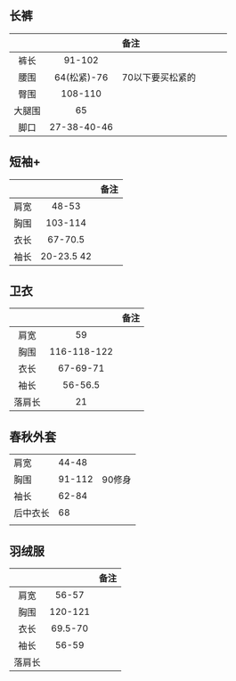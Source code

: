## 长裤

|        |             | 备注             |      |      |      |
| :----: | :---------: | :--------------- | :--: | :--: | :--: |
|  裤长  |   91-102    |                  |      |      |      |
|  腰围  | 64(松紧)-76 | 70以下要买松紧的 |      |      |      |
|  臀围  |   108-110   |                  |      |      |      |
| 大腿围 |     65      |                  |      |      |      |
|  脚口  | 27-38-40-46 |                  |      |      |      |

## 短袖+

|      |            | 备注 |
| :--: | :--------: | ---- |
| 肩宽 |   48-53    |      |
| 胸围 |  103-114   |      |
| 衣长 |  67-70.5   |      |
| 袖长 | 20-23.5 42 |      |

## 卫衣

|        |             | 备注 |
| :----: | :---------: | ---- |
|  肩宽  |     59      |      |
|  胸围  | 116-118-122 |      |
|  衣长  |  67-69-71   |      |
|  袖长  |   56-56.5   |      |
| 落肩长 |     21      |      |

## 春秋外套

|          |        |        |
| -------- | ------ | ------ |
| 肩宽     | 44-48  |        |
| 胸围     | 91-112 | 90修身 |
| 袖长     | 62-84  |        |
| 后中衣长 | 68     |        |
|          |        |        |



## 羽绒服

|        |         | 备注 |
| :----: | :-----: | ---- |
|  肩宽  |  56-57  |      |
|  胸围  | 120-121 |      |
|  衣长  | 69.5-70 |      |
|  袖长  |  56-59  |      |
| 落肩长 |         |      |
